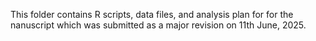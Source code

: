 
This folder contains R scripts, data files, and analysis plan for for the nanuscript which was submitted as a major revision on 11th June, 2025.
